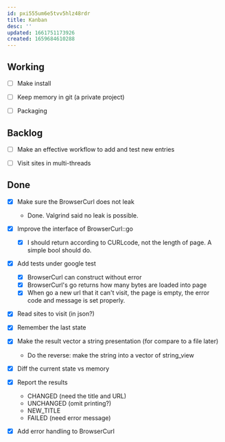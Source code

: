 ```yaml
---
id: pxi555um6e5tvv5hlz48rdr
title: Kanban
desc: ''
updated: 1661751173926
created: 1659684610288
---
```


## Working

- [ ] Make install

- [ ] Keep memory in git (a private project)

- [ ] Packaging

## Backlog

- [ ] Make an effective workflow to add and test new entries

- [ ] Visit sites in multi-threads

## Done

- [x] Make sure the BrowserCurl does not leak
  - Done. Valgrind said no leak is possible.

- [x] Improve the interface of BrowserCurl::go
  - [x] I should return according to CURLcode, not the length of page. A simple bool should do.

- [x] Add tests under google test
  - [x] BrowserCurl can construct without error
  - [x] BrowserCurl's go returns how many bytes are loaded into page
  - [x] When go a new url that it can't visit, the page is empty, the error code and message is set properly.

- [x] Read sites to visit (in json?)
- [x] Remember the last state
- [x] Make the result vector a string presentation (for compare to a file later)
  - Do the reverse: make the string into a vector of string_view
- [x] Diff the current state vs memory

- [x] Report the results
  - CHANGED (need the title and URL)
  - UNCHANGED (omit printing?)
  - NEW_TITLE
  - FAILED (need error message)

- [x] Add error handling to BrowserCurl
